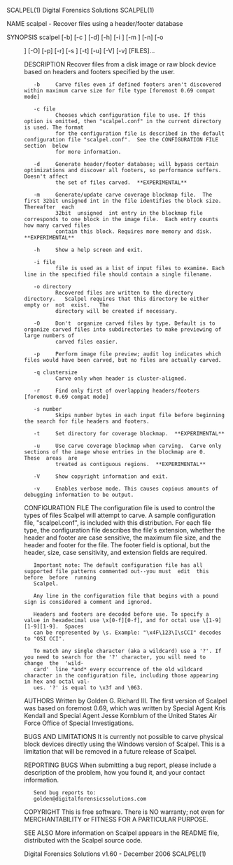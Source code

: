 SCALPEL(1)                                                  Digital Forensics Solutions                                                 SCALPEL(1)

NAME
       scalpel - Recover files using a header/footer database

SYNOPSIS
       scalpel [-b] [-c <file>] [-d] [-h] [-i <file>] [-m <blocksize>] [-n] [-o <dir>] [-O] [-p] [-r] [-s <num>] [-t] [-u] [-V] [-v] [FILES]...

DESCRIPTION
       Recover files from a disk image or raw block device based on headers and footers specified by the user.

       -b     Carve files even if defined footers aren't discovered within maximum carve size for file type [foremost 0.69 compat mode]

       -c file
              Chooses which configuration file to use. If this option is omitted, then "scalpel.conf" in the current directory is used. The format
              for the configuration file is described in the default configuration file "scalpel.conf".  See the CONFIGURATION FILE section  below
              for more information.

       -d     Generate header/footer database; will bypass certain optimizations and discover all footers, so performance suffers.  Doesn't affect
              the set of files carved.  **EXPERIMENTAL**

       -m     Generate/update carve coverage blockmap file.  The first 32bit unsigned int in the file identifies the block size.  Thereafter  each
              32bit  unsigned  int entry in the blockmap file corresponds to one block in the image file.  Each entry counts how many carved files
              contain this block. Requires more memory and disk.  **EXPERIMENTAL**

       -h     Show a help screen and exit.

       -i file
              file is used as a list of input files to examine. Each line in the specified file should contain a single filename.

       -o directory
              Recovered files are written to the directory directory.   Scalpel requires that this directory be either empty or  not  exist.   The
              directory will be created if necessary.

       -O     Don't  organize carved files by type. Default is to organize carved files into subdirectories to make previewing of large numbers of
              carved files easier.

       -p     Perform image file preview; audit log indicates which files would have been carved, but no files are actually carved.

       -q clustersize
              Carve only when header is cluster-aligned.

       -r     Find only first of overlapping headers/footers [foremost 0.69 compat mode]

       -s number
              Skips number bytes in each input file before beginning the search for file headers and footers.

       -t     Set directory for coverage blockmap.  **EXPERIMENTAL**

       -u     Use carve coverage blockmap when carving.  Carve only sections of the image whose entries in the blockmap are 0.   These  areas  are
              treated as contiguous regions.  **EXPERIMENTAL**

       -V     Show copyright information and exit.

       -v     Enables verbose mode. This causes copious amounts of debugging information to be output.

CONFIGURATION FILE
       The  configuration  file is used to control the types of files Scalpel will attempt to carve.  A sample configuration file, "scalpel.conf",
       is included with this distribution. For each file type, the configuration file describes the  file's  extension,  whether  the  header  and
       footer  are  case  sensitive,  the maximum file size, and the header and footer for the file. The footer field is optional, but the header,
       size, case sensitivity, and extension fields are required.

       Important note: The default configuration file has all supported file patterns commented out--you must  edit  this  before  before  running
       Scalpel.

       Any line in the configuration file that begins with a pound sign is considered a comment and ignored.

       Headers and footers are decoded before use. To specify a value in hexadecimal use \x[0-f][0-f], and for octal use \[1-9][1-9][1-9].  Spaces
       can be represented by \s. Example: "\x4F\123\I\sCCI" decodes to "OSI CCI".

       To match any single character (aka a wildcard) use a '?'. If you need to search for the '?' character, you will need to change  the  'wild‐
       card'  line *and* every occurrence of the old wildcard character in the configuration file, including those appearing in hex and octal val‐
       ues. '?' is equal to \x3f and \063.

AUTHORS
       Written by Golden G. Richard III.  The first version of Scalpel was based on foremost 0.69, which was written by Special Agent Kris Kendall
       and Special Agent Jesse Kornblum of the United States Air Force Office of Special Investigations.

BUGS AND LIMITATIONS
       It is currently not possible to carve physical block devices directly using the Windows version of Scalpel.  This is a limitation that will
       be removed in a future release of Scalpel.

REPORTING BUGS
       When submitting a bug report, please include a description of the problem, how you found it, and your contact information.

       Send bug reports to:
       golden@digitalforensicssolutions.com

COPYRIGHT
       This is free software.  There is NO warranty; not even for MERCHANTABILITY or FITNESS FOR A PARTICULAR PURPOSE.

SEE ALSO
       More information on Scalpel appears in the README file, distributed with the Scalpel source code.

Digital Forensics Solutions                                    v1.60 - December 2006                                                    SCALPEL(1)
